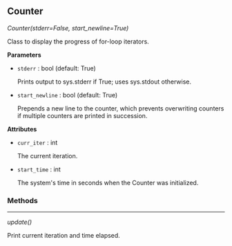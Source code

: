 ## Counter

*Counter(stderr=False, start_newline=True)*

Class to display the progress of for-loop iterators.

**Parameters**

- `stderr` : bool (default: True)

    Prints output to sys.stderr if True; uses sys.stdout otherwise.

- `start_newline` : bool (default: True)

    Prepends a new line to the counter, which prevents overwriting counters
    if multiple counters are printed in succession.

**Attributes**

- `curr_iter` : int

    The current iteration.

- `start_time` : int

    The system's time in seconds when the Counter was initialized.

### Methods

<hr>

*update()*

Print current iteration and time elapsed.

